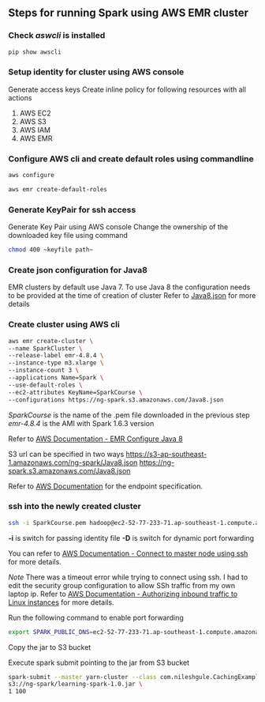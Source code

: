 ## Steps for running Spark using AWS EMR cluster ##

### Check ***aswcli*** is installed ###
```bash
pip show awscli
```

### Setup identity for cluster using AWS console ###
Generate access keys
Create inline policy for following resources with all actions
1. AWS EC2
2. AWS S3
3. AWS IAM
4. AWS EMR
 
### Configure AWS cli and create default roles using commandline
 ```bash
aws configure

aws emr create-default-roles
```

### Generate KeyPair for ssh access
Generate Key Pair using AWS console
Change the ownership of the downloaded key file using command
```bash
chmod 400 ~keyfile path~
```

### Create json configuration for Java8 ###
EMR clusters by default use Java 7. To use Java 8 the configuration needs to be provided at the time of creation of cluster
Refer to [Java8.json](EMR-Conf/Java8.json) for more details

### Create cluster using AWS cli
 ```bash
aws emr create-cluster \
--name SparkCluster \
--release-label emr-4.8.4 \
--instance-type m3.xlarge \
--instance-count 3 \
--applications Name=Spark \
--use-default-roles \
--ec2-attributes KeyName=SparkCourse \
--configurations https://ng-spark.s3.amazonaws.com/Java8.json
```

*SparkCourse* is the name of the .pem file downloaded in the previous step
*emr-4.8.4* is the AMI with Spark 1.6.3 version

Refer to [AWS Documentation - EMR Configure Java 8](http://docs.aws.amazon.com/emr/latest/ReleaseGuide/emr-configure-apps.html#configuring-java8)

S3 url can be specified in two ways
https://s3-ap-southeast-1.amazonaws.com/ng-spark/Java8.json
https://ng-spark.s3.amazonaws.com/Java8.json

Refer to [AWS Documentation](http://docs.aws.amazon.com/general/latest/gr/rande.html#s3_region) for the endpoint specification.

### ssh into the newly created cluster
```bash
ssh -i SparkCourse.pem hadoop@ec2-52-77-233-71.ap-southeast-1.compute.amazonaws.com -D 8157
```

**-i** is switch for passing identity file
**-D** is switch for dynamic port forwarding

You can refer to [AWS Documentation - Connect to master node using ssh](http://docs.aws.amazon.com/emr/latest/ManagementGuide/emr-connect-master-node-ssh.html) for more details.

*Note*
There was a timeout error while trying to connect using ssh. I had to edit the security group configuration to allow SSh traffic from my own laptop ip.
Refer to [AWS Documentation - Authorizing inbound traffic to Linux instances](http://docs.aws.amazon.com/AWSEC2/latest/UserGuide/authorizing-access-to-an-instance.html) for more details.

Run the following command to enable port forwarding
```bash
export SPARK_PUBLIC_DNS=ec2-52-77-233-71.ap-southeast-1.compute.amazonaws.com
```

Copy the jar to S3 bucket

Execute spark submit pointing to the jar from S3 bucket
```bash
spark-submit --master yarn-cluster --class com.nileshgule.CachingExample \
s3://ng-spark/learning-spark-1.0.jar \
1 100
```


